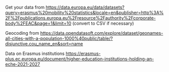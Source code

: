 Get your data from https://data.europa.eu/data/datasets?query=erasmus%20mobility%20statistics&locale=en&publisher=http%3A%2F%2Fpublications.europa.eu%2Fresource%2Fauthority%2Fcorporate-body%2FEAC&page=1&limit=10 (convert to CSV if necessary)

Geocoding from https://data.opendatasoft.com/explore/dataset/geonames-all-cities-with-a-population-1000%40public/table/?disjunctive.cou_name_en&sort=name

Data on Erasmus institutions https://erasmus-plus.ec.europa.eu/document/higher-education-institutions-holding-an-eche-2021-2027